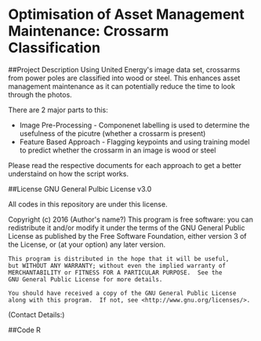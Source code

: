 # **Optimisation of Asset Management Maintenance: Crossarm Classification**


##Project Description
Using United Energy's image data set, crossarms from power poles are classified into wood or steel. This enhances asset management maintenance as it can potentially reduce the time to look through the photos. 

There are 2 major parts to this:
* Image Pre-Processing - Componenet labelling is used to determine the usefulness of the picutre (whether a crossarm is present)
* Feature Based Approach - Flagging keypoints and using training model to predict whether the crossarm in an image is wood or steel

Please read the respective documents for each approach to get a better understaind on how the script works.

##License
GNU General Pulbic License v3.0

All codes in this repository are under this license. 

Copyright (c) 2016 (Author's name?)
This program is free software: you can redistribute it and/or modify
    it under the terms of the GNU General Public License as published by
    the Free Software Foundation, either version 3 of the License, or
    (at your option) any later version.

    This program is distributed in the hope that it will be useful,
    but WITHOUT ANY WARRANTY; without even the implied warranty of
    MERCHANTABILITY or FITNESS FOR A PARTICULAR PURPOSE.  See the
    GNU General Public License for more details.

    You should have received a copy of the GNU General Public License
    along with this program.  If not, see <http://www.gnu.org/licenses/>.

(Contact Details:)

##Code
R 
